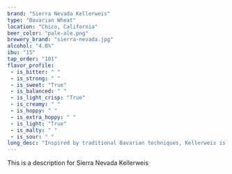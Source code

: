 ```yaml
---
brand: "Sierra Nevada Kellerweis"
type: "Bavarian Wheat"
location: "Chico, California"
beer_color: "pale-ale.png"
brewery_brand: "sierra-nevada.jpg"
alcohol: "4.8%"
ibu: "15"
tap_order: "101"
flavor_profile:
 - is_bitter: " "
 - is_strong: " "
 - is_sweet: "True"
 - is_balanced: " "
 - is_light_crisp: "True"
 - is_creamy: " "
 - is_hoppy: " "
 - is_extra_hoppy: " "
 - is_light: "True"
 - is_malty: " "
 - is_sour: " "
long_desc: "Inspired by traditional Bavarian techniques, Kellerweis is a true artisan experience. Brewed in open fermentation tanks—the result is a hazy wheat ale—untamed, raw and alive. With a full, fruity aroma and notes of spicy clove and banana bread, Kellerweis is a truly unique brew."
---
```

This is a description for Sierra Nevada Kellerweis